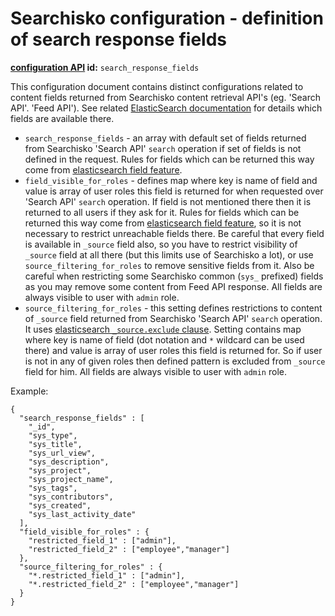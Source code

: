 Searchisko configuration - definition of search response fields
===============================================================

**[configuration API](http://docs.jbossorg.apiary.io/#managementapiconfiguration) id:** `search_response_fields`

This configuration document contains distinct configurations related to content fields returned from 
Searchisko content retrieval API's (eg. 'Search API'. 'Feed API'). 
See related [ElasticSearch documentation](http://www.elasticsearch.org/guide/en/elasticsearch/reference/1.4/search-request-fields.html)
for details which fields are available there.

* `search_response_fields` - an array with default set of fields returned from Searchisko 'Search API' 
  `search` operation if set of fields is not defined in the request. Rules for fields which can be returned 
  this way come from [elasticsearch field feature](http://www.elasticsearch.org/guide/en/elasticsearch/reference/1.4/search-request-fields.html).
* `field_visible_for_roles` - defines map where key is name of field and value is array of user roles 
  this field is returned for when requested over 'Search API' `search` operation. If field is not mentioned 
  there then it is returned to all users if they ask for it. Rules for fields which can be returned 
  this way come from [elasticsearch field feature](http://www.elasticsearch.org/guide/en/elasticsearch/reference/1.4/search-request-fields.html),
  so it is not necessary to restrict unreachable fields there.
  Be careful that every field is available in `_source` field also, so you have to restrict visibility 
  of `_source` field at all there (but this limits use of Searchisko a lot), or use `source_filtering_for_roles` to remove sensitive fields from it. 
  Also be careful when restricting some Searchisko common (`sys_` prefixed) fields as you may remove some content 
  from Feed API response. All fields are always visible to user with `admin` role. 
* `source_filtering_for_roles` - this setting defines restrictions to content of `_source` field returned from Searchisko 'Search API' 
  `search` operation. It uses [elasticsearch `_source.exclude` clause](http://www.elasticsearch.org/guide/en/elasticsearch/reference/1.4/search-request-source-filtering.html).
  Setting contains map where key is name of field (dot notation and `*` wildcard can be used there) and value is array of user roles 
  this field is returned for. So if user is not in any of given roles then defined pattern is excluded from `_source` field for him.
  All fields are always visible to user with `admin` role.


Example:

	{
	  "search_response_fields" : [
	    "_id",
	    "sys_type",
	    "sys_title",
	    "sys_url_view", 
	    "sys_description", 
	    "sys_project", 
	    "sys_project_name", 
	    "sys_tags", 
	    "sys_contributors", 
	    "sys_created", 
	    "sys_last_activity_date" 
	  ],
	  "field_visible_for_roles" : {
	    "restricted_field_1" : ["admin"],
	    "restricted_field_2" : ["employee","manager"] 
	  },
	  "source_filtering_for_roles" : {
	    "*.restricted_field_1" : ["admin"],
	    "*.restricted_field_2" : ["employee","manager"]
	  }
	}
